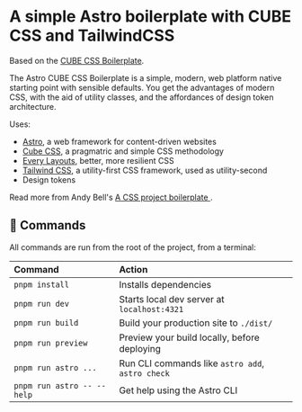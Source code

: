 # A simple Astro boilerplate with CUBE CSS and TailwindCSS

Based on the [CUBE CSS Boilerplate](https://github.com/Set-Creative-Studio/cube-boilerplate). 

The Astro CUBE CSS Boilerplate is a simple, modern, web platform native starting point with sensible defaults. You get the advantages of modern CSS, with the aid of utility classes, and the affordances of design token architecture. 

Uses:
- [Astro](https://astro.build/), a web framework for content-driven websites
- [Cube CSS](https://cube.fyi/), a pragmatric and simple CSS methodology
- [Every Layouts](https://every-layout.dev/), better, more resilient CSS
- [Tailwind CSS](https://tailwindcss.com/), a utility-first CSS framework, used as utility-second
- Design tokens

Read more from Andy Bell's [A CSS project boilerplate
](https://piccalil.li/blog/a-css-project-boilerplate/).

## 🧞 Commands

All commands are run from the root of the project, from a terminal:

| Command                   | Action                                           |
| :------------------------ | :----------------------------------------------- |
| `pnpm install`             | Installs dependencies                            |
| `pnpm run dev`             | Starts local dev server at `localhost:4321`      |
| `pnpm run build`           | Build your production site to `./dist/`          |
| `pnpm run preview`         | Preview your build locally, before deploying     |
| `pnpm run astro ...`       | Run CLI commands like `astro add`, `astro check` |
| `pnpm run astro -- --help` | Get help using the Astro CLI                     |
